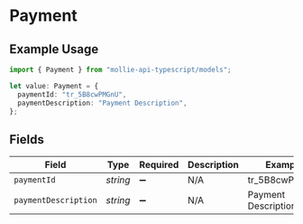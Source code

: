 # Payment

## Example Usage

```typescript
import { Payment } from "mollie-api-typescript/models";

let value: Payment = {
  paymentId: "tr_5B8cwPMGnU",
  paymentDescription: "Payment Description",
};
```

## Fields

| Field                | Type                 | Required             | Description          | Example              |
| -------------------- | -------------------- | -------------------- | -------------------- | -------------------- |
| `paymentId`          | *string*             | :heavy_minus_sign:   | N/A                  | tr_5B8cwPMGnU        |
| `paymentDescription` | *string*             | :heavy_minus_sign:   | N/A                  | Payment Description  |